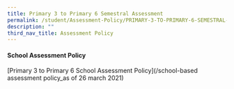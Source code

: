 ```yaml
---
title: Primary 3 to Primary 6 Semestral Assessment
permalink: /student/Assessment-Policy/PRIMARY-3-TO-PRIMARY-6-SEMESTRAL-ASSESSMENTS/
description: ""
third_nav_title: Assessment Policy
---
```

#### **School Assessment Policy**

[Primary 3 to Primary 6 School Assessment Policy](/school-based assessment policy_as of 26 march 2021)